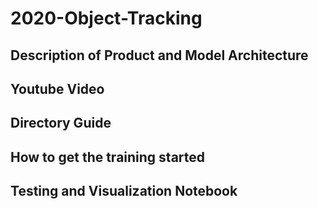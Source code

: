 # 2020-Object-Tracking
## Description of Product and Model Architecture

## Youtube Video

## Directory Guide 

## How to get the training started

## Testing and Visualization Notebook
